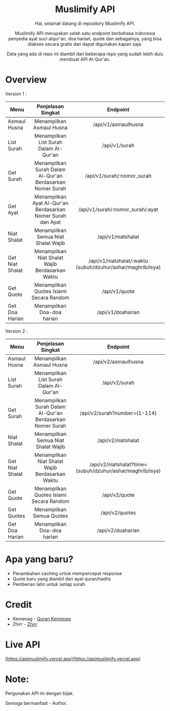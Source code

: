 <div align="center">

# Muslimify API

</div>
<p align="center">Hai, selamat datang di repository Muslimify API.</p>
<p align="center">Muslimify API merupakan salah satu endpoint berbahasa indonesia penyedia ayat suci alqur'an, doa harian, quote dan sebagainya, yang bisa diakses secara gratis dan dapat digunakan kapan saja.</p>
<p align="center">Data yang ada di repo ini diambil dari beberapa repo yang sudah lebih dulu membuat API Al-Qur'an.</p>

# Overview

<p align="left">Version 1 :</p>

| Menu            |                     Penjelasan Singkat                      |                          Endpoint                           |
| --------------- | :---------------------------------------------------------: | :---------------------------------------------------------: |
| Asmaul Husna    |                  Menampilkan Asmaul Husna                   |                     /api/v1/asmaulhusna                     |
| List Surah      |           Menampilkan List Surah Dalam Al-Qur'an            |                        /api/v1/surah                        |
| Get Surah       |  Menampilkan Surah Dalam Al-Qur'an Berdasarkan Nomer Surah  |                 /api/v1/surah/:nomor_surah                  |
| Get Ayat        | Menampilkan Ayat Al-Qur'an Berdasarkan Nomer Surah dan Ayat |              /api/v1/surah/:nomor_surah/:ayat               |
| Niat Shalat     |             Menampilkan Semua Niat Shalat Wajib             |                     /api/v1/niatshalat                      |
| Get Niat Shalat |       Menampilkan Niat Shalat Wajib Berdasarkan Waktu       | /api/v1/niatshalat/:waktu (subuh/dzuhur/ashar/maghrib/isya) |
| Get Quote       |           Menampilkan Quotes Islami Secara Random           |                        /api/v1/quote                        |
| Get Doa Harian  |                 Menampilkan Doa-doa harian                  |                      /api/v1/doaharian                      |

<p align="left">Version 2 :</p>

| Menu            |                    Penjelasan Singkat                     |                         Endpoint                          |
| --------------- | :-------------------------------------------------------: | :-------------------------------------------------------: |
| Asmaul Husna    |                 Menampilkan Asmaul Husna                  |                    /api/v2/asmaulhusna                    |
| List Surah      |          Menampilkan List Surah Dalam Al-Qur'an           |                       /api/v2/surah                       |
| Get Surah       | Menampilkan Surah Dalam Al-Qur'an Berdasarkan Nomer Surah |               /api/v2/surah?number=(1-114)                |
| Niat Shalat     |            Menampilkan Semua Niat Shalat Wajib            |                    /api/v2/niatshalat                     |
| Get Niat Shalat |      Menampilkan Niat Shalat Wajib Berdasarkan Waktu      | /api/v2/niatshalat?time=(subuh/dzuhur/ashar/maghrib/isya) |
| Get Quote       |          Menampilkan Quotes Islami Secara Random          |                       /api/v2/quote                       |
| Get Quotes      |                 Menampilkan Semua Quotes                  |                      /api/v2/quotes                       |
| Get Doa Harian  |                Menampilkan Doa-doa harian                 |                     /api/v2/doaharian                     |

# Apa yang baru?

- Penambahan caching untuk mempercepat response
- Quote baru yang diambil dari ayat quran/hadits
- Pemberian latin untuk setiap surah

# Credit

- Kemenag - [Quran Kemenag](https://quran.kemenag.go.id)
- Zhirr - [Zhirr](https://github.com/Zhirrr)

# Live API

[https://apimuslimify.vercel.app](https://apimuslimify.vercel.app)

# Note:

<p>Pergunakan API ini dengan bijak.</p>
<p>Semoga bermanfaat - Author.</p>
